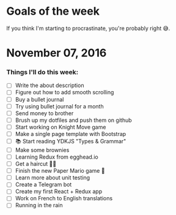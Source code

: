 Goals of the week
=================

If you think I'm starting to procrastinate, you're probably right 😅.

# November 07, 2016

### Things I'll do this week:

- [ ] Write the about description
- [ ] Figure out how to add smooth scrolling
- [ ] Buy a bullet journal
- [ ] Try using bullet journal for a month
- [ ] Send money to brother
- [ ] Brush up my dotfiles and push them on github
- [ ] Start working on Knight Move game
- [ ] Make a single page template with Bootstrap
- [ ] 📚 Start reading YDKJS "Types & Grammar"
- [ ] Make some brownies
- [ ] Learning Redux from egghead.io
- [ ] Get a haircut 💇‍♂️
- [ ] Finish the new Paper Mario game 👾
- [ ] Learn more about unit testing
- [ ] Create a Telegram bot
- [ ] Create my first React + Redux app
- [ ] Work on French to English translations
- [ ] Running in the rain